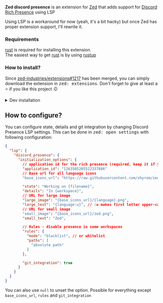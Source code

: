 **Zed discord presence** is an extension for [Zed](https://zed.dev) that adds support for [Discord Rich Presence](https://discord.com/developers/docs/rich-presence/how-to) using LSP

Using LSP is a workaround for now (yeah, it's a bit hacky) but once Zed has proper extension support, I'll rewrite it.

### Requirements

[rust](https://rust-lang.org) is required for installing this extension. \
The easiest way to get [rust](https://rust-lang.org) is by using [rustup](https://rustup.rs)

### How to install?

Since [zed-industries/extensions#1217](https://github.com/zed-industries/extensions/pull/1217) has been merged, you can simply download the extension in <kbd>zed: extensions</kbd>.
Don't forget to give at least a ⭐ if you like this project :D

<details>
<summary>Dev installation</summary>

1. Clone this repository
2. <kbd>CTRL</kbd> + <kbd>SHIFT</kbd> + <kbd>P</kbd> and select <kbd>zed: install dev extension</kbd>
3. Choose the directory where you cloned this repository
4. Enjoy :)

</details>

## How to configure?

You can configure state, details and git integration by changing Discord Presence LSP settings. This can be done in <kbd>zed: open settings</kbd> with following configuration:

```json
{
  "lsp": {
    "discord_presence": {
      "initialization_options": {
        // application id for the rich presence (required, keep it if you don't know what you're doing)
        "application_id": "1263505205522337886"
        // Base url for all language icons
        "base_icons_url": "https://raw.githubusercontent.com/xhyrom/zed-discord-presence/main/assets/icons/",

        "state": "Working on {filename}",
        "details": "In {workspace}",
        // URL for large image
        "large_image": "{base_icons_url}/{language}.png",
        "large_text": "{language:u}", // :u makes first letter upper-case
        // URL for small image
        "small_image": "{base_icons_url}/zed.png",
        "small_text": "Zed",

        // Rules - disable presence in some workspaces
        "rules": {
          "mode": "blacklist", // or whitelist
          "paths": [
            "absolute path"
          ]
        },

        "git_integration": true
      }
    }
  }
}
```

You can also use `null` to unset the option. Possible for everything except `base_icons_url`, `rules` and `git_integration`
